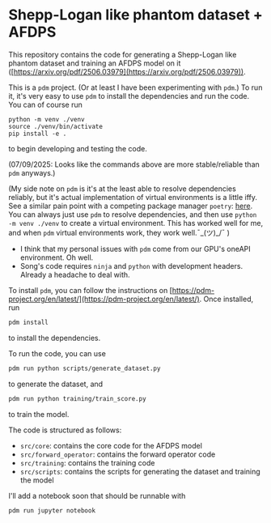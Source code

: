 # Shepp-Logan like phantom dataset + AFDPS

This repository contains the code for generating a Shepp-Logan like phantom dataset and training an AFDPS model on it ([https://arxiv.org/pdf/2506.03979](https://arxiv.org/pdf/2506.03979)).

This is a `pdm` project. (Or at least I have been experimenting with `pdm`.)
To run it, it's very easy to use `pdm` to install the dependencies and run the code. 
You can of course run
```
python -m venv ./venv
source ./venv/bin/activate
pip install -e .
```
to begin developing and testing the code. 

(07/09/2025: Looks like the commands above are more stable/reliable than `pdm` anyways.)

(My side note on `pdm` is it's at the least able to resolve dependencies reliably, but it's actual implementation of virtual environments is a little iffy. See a similar pain point with a competing package manager `poetry`: [here](https://discuss.pytorch.org/t/pytorch-cannot-find-libcudnn/205696). You can always just use `pdm` to resolve dependencies, and then use `python -m venv ./venv` to create a virtual environment. This has worked well for me, and when `pdm` virtual environments work, they work well.¯\_(ツ)_/¯ )
- I think that my personal issues with `pdm` come from our GPU's oneAPI environment. Oh well.
- Song's code requires `ninja` and `python` with development headers. Already a headache to deal with.


To install `pdm`, you can follow the instructions on [https://pdm-project.org/en/latest/](https://pdm-project.org/en/latest/). 
Once installed, run 
```bash
pdm install
```
to install the dependencies.

To run the code, you can use 
```bash
pdm run python scripts/generate_dataset.py
```
to generate the dataset, and 
```bash
pdm run python training/train_score.py
```
to train the model.

The code is structured as follows:

- `src/core`: contains the core code for the AFDPS model
- `src/forward_operator`: contains the forward operator code
- `src/training`: contains the training code
- `src/scripts`: contains the scripts for generating the dataset and training the model

I'll add a notebook soon that should be runnable with
```bash
pdm run jupyter notebook
```